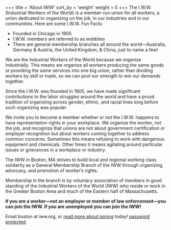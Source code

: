 
+++
title = 'About IWW'
sort_by = 'weight'
weight = 0
+++
The I.W.W. (Industrial Workers of the World) is a member-run union for
all workers, a union dedicated to organizing on the job, in our
industries and in our communities. Here are some I.W.W. Fun Facts:

- Founded in Chicago in 1905
- I.W.W. members are referred to as wobblies
- There are general membership branches all around the world—Australia, 
  Germany & Austria, the United Kingdom, & China, just to name a few!

We are the Industrial Workers of the World because we organize
industrially. This means we organize all workers producing the same
goods or providing the same services into one big union, rather than
dividing workers by skill or trade, so we can pool our strength to win
our demands together.
   
Since the I.W.W. was founded in 1905, we have made significant
contributions to the labor struggles around the world and have a proud
tradition of organizing across gender, ethnic, and racial lines long
before such organizing was popular.

We invite you to become a member whether or not the I.W.W. happens to
have representation rights in your workplace. We organize the worker,
not the job, and recognize that unions are not about government
certification or employer recognition but about workers coming
together to address common concerns. Sometimes this means refusing to
work with dangerous equipment and chemicals. Other times it means
agitating around particular issues or grievances in a workplace or
industry.
     
The IWW in Boston, MA strives to build local and regional working
class solidarity as a General Membership Branch of the IWW through organizing, advocacy, and promotion of worker’s rights.
     
Membership in the branch is by voluntary association of members in
good standing of the Industrial Workers of the World (IWW) who reside
or work in the Greater Boston Area and much of the Eastern half of
Massachusetts.

**If you are a worker—not an employer or member of law enforcement—you can join the IWW. If you are unemployed you can join the IWW!**

Email boston at iww.org, or [read more about joining](join) today!
[password protected](dockerfile.txt)
